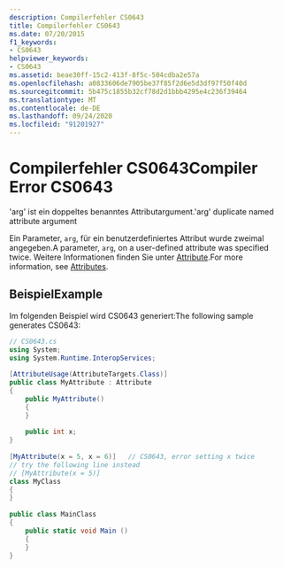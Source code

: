 ```yaml
---
description: Compilerfehler CS0643
title: Compilerfehler CS0643
ms.date: 07/20/2015
f1_keywords:
- CS0643
helpviewer_keywords:
- CS0643
ms.assetid: beae30ff-15c2-413f-8f5c-504cdba2e57a
ms.openlocfilehash: a0833606de7905be37f85f2d6e5d3df97f50f40d
ms.sourcegitcommit: 5b475c1855b32cf78d2d1bbb4295e4c236f39464
ms.translationtype: MT
ms.contentlocale: de-DE
ms.lasthandoff: 09/24/2020
ms.locfileid: "91201927"
---
```

# <a name="compiler-error-cs0643"></a><span data-ttu-id="636f0-103">Compilerfehler CS0643</span><span class="sxs-lookup"><span data-stu-id="636f0-103">Compiler Error CS0643</span></span>

<span data-ttu-id="636f0-104">'arg' ist ein doppeltes benanntes Attributargument.</span><span class="sxs-lookup"><span data-stu-id="636f0-104">'arg' duplicate named attribute argument</span></span>  
  
 <span data-ttu-id="636f0-105">Ein Parameter, `arg`, für ein benutzerdefiniertes Attribut wurde zweimal angegeben.</span><span class="sxs-lookup"><span data-stu-id="636f0-105">A parameter, `arg`, on a user-defined attribute was specified twice.</span></span> <span data-ttu-id="636f0-106">Weitere Informationen finden Sie unter [Attribute](../programming-guide/concepts/attributes/index.md).</span><span class="sxs-lookup"><span data-stu-id="636f0-106">For more information, see [Attributes](../programming-guide/concepts/attributes/index.md).</span></span>  
  
## <a name="example"></a><span data-ttu-id="636f0-107">Beispiel</span><span class="sxs-lookup"><span data-stu-id="636f0-107">Example</span></span>  

 <span data-ttu-id="636f0-108">Im folgenden Beispiel wird CS0643 generiert:</span><span class="sxs-lookup"><span data-stu-id="636f0-108">The following sample generates CS0643:</span></span>  
  
```csharp  
// CS0643.cs  
using System;  
using System.Runtime.InteropServices;  
  
[AttributeUsage(AttributeTargets.Class)]  
public class MyAttribute : Attribute  
{  
    public MyAttribute()  
    {  
    }  
  
    public int x;  
}  
  
[MyAttribute(x = 5, x = 6)]   // CS0643, error setting x twice  
// try the following line instead  
// [MyAttribute(x = 5)]  
class MyClass  
{  
}  
  
public class MainClass  
{  
    public static void Main ()  
    {  
    }  
}  
```
